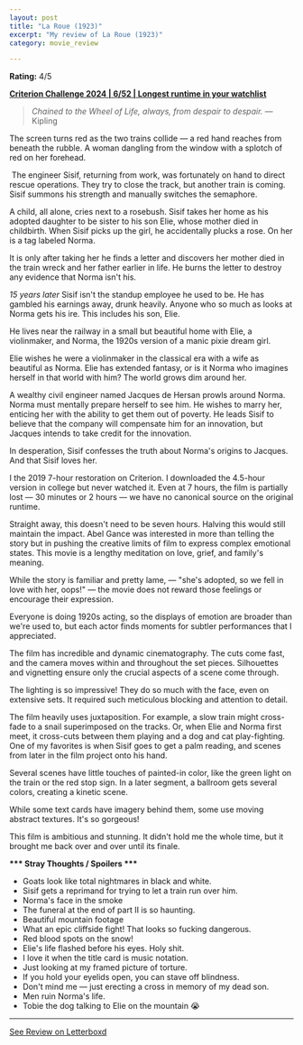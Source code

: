 ```yaml
---
layout: post
title: "La Roue (1923)"
excerpt: "My review of La Roue (1923)"
category: movie_review

---
```


**Rating:** 4/5

<b><a href="https://boxd.it/qWjuA/detail">Criterion Challenge 2024 | 6/52 | Longest runtime in your watchlist</a></b>

<blockquote><i>Chained to the Wheel of Life, always, from despair to despair.</i> — Kipling</blockquote>

The screen turns red as the two trains collide — a red hand reaches from beneath the rubble. A woman dangling from the window with a splotch of red on her forehead.

 The engineer Sisif, returning from work, was fortunately on hand to direct rescue operations. They try to close the track, but another train is coming. Sisif summons his strength and manually switches the semaphore.

A child, all alone, cries next to a rosebush. Sisif takes her home as his adopted daughter to be sister to his son Elie, whose mother died in childbirth. When Sisif picks up the girl, he accidentally plucks a rose. On her is a tag labeled Norma.

It is only after taking her he finds a letter and discovers her mother died in the train wreck and her father earlier in life. He burns the letter to destroy any evidence that Norma isn't his.

<i>15 years later</i>
Sisif isn't the standup employee he used to be. He has gambled his earnings away, drunk heavily. Anyone who so much as looks at Norma gets his ire. This includes his son, Elie.

He lives near the railway in a small but beautiful home with Elie, a violinmaker, and Norma, the 1920s version of a manic pixie dream girl.

Elie wishes he were a violinmaker in the classical era with a wife as beautiful as Norma. Elie has extended fantasy, or is it Norma who imagines herself in that world with him? The world grows dim around her.

A wealthy civil engineer named Jacques de Hersan prowls around Norma. Norma must mentally prepare herself to see him. He wishes to marry her, enticing her with the ability to get them out of poverty. He leads Sisif to believe that the company will compensate him for an innovation, but Jacques intends to take credit for the innovation.

In desperation, Sisif confesses the truth about Norma's origins to Jacques. And that Sisif loves her.

I the 2019 7-hour restoration on Criterion. I downloaded the 4.5-hour version in college but never watched it. Even at 7 hours, the film is partially lost — 30 minutes or 2 hours — we have no canonical source on the original runtime.

Straight away, this doesn't need to be seven hours. Halving this would still maintain the impact. Abel Gance was interested in more than telling the story but in pushing the creative limits of film to express complex emotional states. This movie is a lengthy meditation on love, grief, and family's meaning.

While the story is familiar and pretty lame, — "she's adopted, so we fell in love with her, oops!" — the movie does not reward those feelings or encourage their expression.

Everyone is doing 1920s acting, so the displays of emotion are broader than we're used to, but each actor finds moments for subtler performances that I appreciated.

The film has incredible and dynamic cinematography. The cuts come fast, and the camera moves within and throughout the set pieces. Silhouettes and vignetting ensure only the crucial aspects of a scene come through.

The lighting is so impressive! They do so much with the face, even on extensive sets. It required such meticulous blocking and attention to detail.

The film heavily uses juxtaposition. For example, a slow train might cross-fade to a snail superimposed on the tracks. Or, when Elie and Norma first meet, it cross-cuts between them playing and a dog and cat play-fighting. One of my favorites is when Sisif goes to get a palm reading, and scenes from later in the film project onto his hand.

Several scenes have little touches of painted-in color, like the green light on the train or the red stop sign. In a later segment, a ballroom gets several colors, creating a kinetic scene.

While some text cards have imagery behind them, some use moving abstract textures. It's so gorgeous!

This film is ambitious and stunning. It didn't hold me the whole time, but it brought me back over and over until its finale.


<b>*** Stray Thoughts / Spoilers ***</b>
* Goats look like total nightmares in black and white.
* Sisif gets a reprimand for trying to let a train run over him.
* Norma's face in the smoke
* The funeral at the end of part II is so haunting.
* Beautiful mountain footage
* What an epic cliffside fight! That looks so fucking dangerous.
* Red blood spots on the snow!
* Elie's life flashed before his eyes. Holy shit.
* I love it when the title card is music notation.
* Just looking at my framed picture of torture.
* If you hold your eyelids open, you can stave off blindness.
* Don't mind me — just erecting a cross in memory of my dead son.
* Men ruin Norma's life.
* Tobie the dog talking to Elie on the mountain 😭

<hr>

[See Review on Letterboxd](https://boxd.it/5MInm5)
